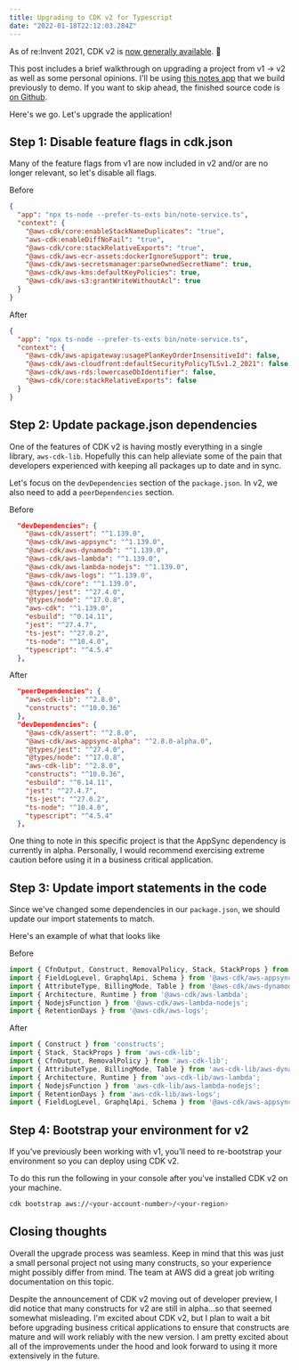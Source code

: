 ```yaml
---
title: Upgrading to CDK v2 for Typescript
date: "2022-01-18T22:12:03.284Z"
---
```


As of re:Invent 2021, CDK v2 is <a href="https://aws.amazon.com/about-aws/whats-new/2021/12/aws-cloud-development-kit-cdk-generally-available/" target="_blank" rel="noopener noreferrer">now generally available</a>. 🎉

This post includes a brief walkthrough on upgrading a project from v1 -> v2 as well as some personal opinions. I'll be using <a href="https://www.danielleheberling.xyz/blog/appsync-cdk/" target="_blank" rel="noopener noreferrer">this notes app</a> that we build previously to demo. If you want to skip ahead, the finished source code is <a href="https://github.com/deeheber/note-service-next-generation/tree/blog-post-2" target="_blank" rel="noopener noreferrer">on Github</a>.

Here's we go. Let's upgrade the application!

## Step 1: Disable feature flags in cdk.json
Many of the feature flags from v1 are now included in v2 and/or are no longer relevant, so let's disable all flags.

Before
```json
{
  "app": "npx ts-node --prefer-ts-exts bin/note-service.ts",
  "context": {
    "@aws-cdk/core:enableStackNameDuplicates": "true",
    "aws-cdk:enableDiffNoFail": "true",
    "@aws-cdk/core:stackRelativeExports": "true",
    "@aws-cdk/aws-ecr-assets:dockerIgnoreSupport": true,
    "@aws-cdk/aws-secretsmanager:parseOwnedSecretName": true,
    "@aws-cdk/aws-kms:defaultKeyPolicies": true,
    "@aws-cdk/aws-s3:grantWriteWithoutAcl": true
  }
}
```

After
```json
{
  "app": "npx ts-node --prefer-ts-exts bin/note-service.ts",
  "context": {
    "@aws-cdk/aws-apigateway:usagePlanKeyOrderInsensitiveId": false,
    "@aws-cdk/aws-cloudfront:defaultSecurityPolicyTLSv1.2_2021": false,
    "@aws-cdk/aws-rds:lowercaseDbIdentifier": false,
    "@aws-cdk/core:stackRelativeExports": false
  }
}
```

## Step 2: Update package.json dependencies
One of the features of CDK v2 is having mostly everything in a single library, `aws-cdk-lib`. Hopefully this can help alleviate some of the pain that developers experienced with keeping all packages up to date and in sync.

Let's focus on the `devDependencies` section of the `package.json`. In v2, we also need to add a `peerDependencies` section.

Before
```json
  "devDependencies": {
    "@aws-cdk/assert": "^1.139.0",
    "@aws-cdk/aws-appsync": "^1.139.0",
    "@aws-cdk/aws-dynamodb": "^1.139.0",
    "@aws-cdk/aws-lambda": "^1.139.0",
    "@aws-cdk/aws-lambda-nodejs": "^1.139.0",
    "@aws-cdk/aws-logs": "^1.139.0",
    "@aws-cdk/core": "^1.139.0",
    "@types/jest": "^27.4.0",
    "@types/node": "^17.0.8",
    "aws-cdk": "^1.139.0",
    "esbuild": "^0.14.11",
    "jest": "^27.4.7",
    "ts-jest": "^27.0.2",
    "ts-node": "^10.4.0",
    "typescript": "^4.5.4"
  },
```

After
```json
  "peerDependencies": {
    "aws-cdk-lib": "^2.8.0",
    "constructs": "^10.0.36"
  },
  "devDependencies": {
    "@aws-cdk/assert": "^2.8.0",
    "@aws-cdk/aws-appsync-alpha": "^2.8.0-alpha.0",
    "@types/jest": "^27.4.0",
    "@types/node": "^17.0.8",
    "aws-cdk-lib": "^2.8.0",
    "constructs": "^10.0.36",
    "esbuild": "^0.14.11",
    "jest": "^27.4.7",
    "ts-jest": "^27.0.2",
    "ts-node": "^10.4.0",
    "typescript": "^4.5.4"
  },
```

One thing to note in this specific project is that the AppSync dependency is currently in alpha. Personally, I would recommend exercising extreme caution before using it in a business critical application.

## Step 3: Update import statements in the code
Since we've changed some dependencies in our `package.json`, we should update our import statements to match.

Here's an example of what that looks like

Before
```typescript
import { CfnOutput, Construct, RemovalPolicy, Stack, StackProps } from '@aws-cdk/core';
import { FieldLogLevel, GraphqlApi, Schema } from '@aws-cdk/aws-appsync';
import { AttributeType, BillingMode, Table } from '@aws-cdk/aws-dynamodb';
import { Architecture, Runtime } from '@aws-cdk/aws-lambda';
import { NodejsFunction } from '@aws-cdk/aws-lambda-nodejs';
import { RetentionDays } from '@aws-cdk/aws-logs';
```

After
```typescript
import { Construct } from 'constructs';
import { Stack, StackProps } from 'aws-cdk-lib';
import { CfnOutput, RemovalPolicy } from 'aws-cdk-lib';
import { AttributeType, BillingMode, Table } from 'aws-cdk-lib/aws-dynamodb';
import { Architecture, Runtime } from 'aws-cdk-lib/aws-lambda';
import { NodejsFunction } from 'aws-cdk-lib/aws-lambda-nodejs';
import { RetentionDays } from 'aws-cdk-lib/aws-logs';
import { FieldLogLevel, GraphqlApi, Schema } from '@aws-cdk/aws-appsync-alpha';
```

## Step 4: Bootstrap your environment for v2
If you've previously been working with v1, you'll need to re-bootstrap your environment so you can deploy using CDK v2.

To do this run the following in your console after you've installed CDK v2 on your machine.

```bash
cdk bootstrap aws://<your-account-number>/<your-region>
```

## Closing thoughts
Overall the upgrade process was seamless. Keep in mind that this was just a small personal project not using many constructs, so your experience might possibly differ from mind. The team at AWS did a great job writing documentation on this topic.

Despite the announcement of CDK v2 moving out of developer preview, I did notice that many constructs for v2 are still in alpha...so that seemed somewhat misleading. I'm excited about CDK v2, but I plan to wait a bit before upgrading business critical applications to ensure that constructs are mature and will work reliably with the new version. I am pretty excited about all of the improvements under the hood and look forward to using it more extensively in the future.
